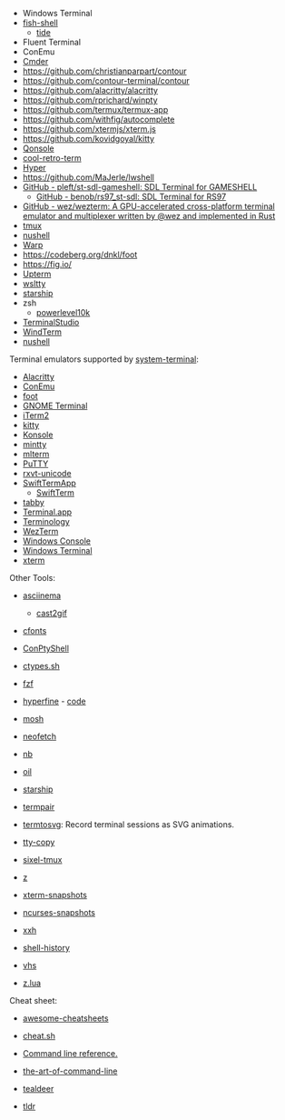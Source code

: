 - Windows Terminal
- [fish-shell](https://github.com/fish-shell/fish-shell)
  - [tide](https://github.com/IlanCosman/tide)
- Fluent Terminal
- ConEmu
- [Cmder](https://github.com/cmderdev/cmder)
- https://github.com/christianparpart/contour
- https://github.com/contour-terminal/contour
- https://github.com/alacritty/alacritty
- https://github.com/rprichard/winpty
- https://github.com/termux/termux-app
- https://github.com/withfig/autocomplete
- https://github.com/xtermjs/xterm.js
- https://github.com/kovidgoyal/kitty
- [Qonsole](https://github.com/joedf/Qonsole)
- [cool-retro-term](https://github.com/Swordfish90/cool-retro-term)
- [Hyper](https://github.com/vercel/hyper)
- https://github.com/MaJerle/lwshell
- [GitHub - pleft/st-sdl-gameshell: SDL Terminal for GAMESHELL](https://github.com/pleft/st-sdl-gameshell)
  - [GitHub - benob/rs97_st-sdl: SDL Terminal for RS97](https://github.com/benob/rs97_st-sdl)
- [GitHub - wez/wezterm: A GPU-accelerated cross-platform terminal emulator and multiplexer written by @wez and implemented in Rust](https://github.com/wez/wezterm)
- [tmux](https://github.com/tmux/tmux)
- [nushell](https://github.com/nushell/nushell)
- [Warp](https://www.warp.dev/)
- https://codeberg.org/dnkl/foot
- https://fig.io/
- [Upterm](https://github.com/railsware/upterm)
- [wsltty](https://github.com/mintty/wsltty)
- [starship](https://github.com/starship/starship)
- zsh
  - [powerlevel10k](https://github.com/romkatv/powerlevel10k) 
- [TerminalStudio](https://github.com/TerminalStudio/lite)
- [WindTerm](https://github.com/kingToolbox/WindTerm)
- [nushell](https://github.com/nushell/nushell)

Terminal emulators supported by [system-terminal](https://github.com/alexrp/system-terminal):

- [Alacritty](https://github.com/alacritty/alacritty)
- [ConEmu](https://conemu.github.io)
- [foot](https://codeberg.org/dnkl/foot)
- [GNOME Terminal](https://help.gnome.org/users/gnome-terminal/stable)
- [iTerm2](https://iterm2.com)
- [kitty](https://sw.kovidgoyal.net/kitty)
- [Konsole](https://konsole.kde.org)
- [mintty](https://mintty.github.io)
- [mlterm](http://mlterm.sourceforge.net)
- [PuTTY](https://www.putty.org)
- [rxvt-unicode](http://software.schmorp.de/pkg/rxvt-unicode.html)
- [SwiftTermApp](https://github.com/migueldeicaza/SwiftTermApp)
  - [SwiftTerm](https://github.com/migueldeicaza/SwiftTerm) 
- [tabby](https://github.com/Eugeny/tabby)
- [Terminal.app](https://support.apple.com/guide/terminal/welcome/mac)
- [Terminology](https://terminolo.gy)
- [WezTerm](https://wezfurlong.org/wezterm)
- [Windows Console](https://docs.microsoft.com/en-us/windows/console)
- [Windows Terminal](https://aka.ms/terminal)
- [xterm](https://invisible-island.net/xterm)

Other Tools:

- [asciinema](https://github.com/asciinema/asciinema)

  - [cast2gif](https://github.com/foubian/cast2gif)

- [cfonts](https://github.com/dominikwilkowski/cfonts)

- [ConPtyShell](https://github.com/antonioCoco/ConPtyShell)

- [ctypes.sh](https://github.com/taviso/ctypes.sh)

- [fzf](https://github.com/junegunn/fzf)

- [hyperfine](https://crates.io/crates/hyperfine) - [code](https://github.com/sharkdp/hyperfine)

- [mosh](https://github.com/mobile-shell/mosh)

- [neofetch](https://github.com/dylanaraps/neofetch)

- [nb](https://github.com/xwmx/nb)

- [oil](https://github.com/oilshell/oil)

- [starship](https://github.com/starship/starship)

- [termpair](https://github.com/cs01/termpair)

- [termtosvg](https://github.com/nbedos/termtosvg): Record terminal sessions as SVG animations.

- [tty-copy](https://github.com/jirutka/tty-copy)

- [sixel-tmux](https://github.com/csdvrx/sixel-tmux)

- [z](https://github.com/rupa/z)

- [xterm-snapshots](https://github.com/ThomasDickey/xterm-snapshots)

- [ncurses-snapshots](https://github.com/ThomasDickey/ncurses-snapshots)

- [xxh](https://github.com/xxh/xxh)

- [shell-history](https://github.com/pawamoy/shell-history)

- [vhs](https://github.com/charmbracelet/vhs)

- [z.lua](https://github.com/skywind3000/z.lua)

Cheat sheet:

- [awesome-cheatsheets](https://github.com/skywind3000/awesome-cheatsheets)

- [cheat.sh](https://github.com/chubin/cheat.sh)

- [Command line reference.](https://ss64.com/)

- [the-art-of-command-line](https://github.com/jlevy/the-art-of-command-line)

- [tealdeer](https://github.com/dbrgn/tealdeer)

- [tldr](https://github.com/tldr-pages/tldr)
